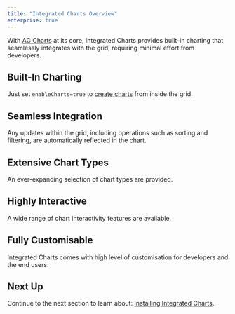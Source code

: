 ```yaml
---
title: "Integrated Charts Overview"
enterprise: true
---
```


With [AG Charts](https://charts.ag-grid.com/) at its core, Integrated Charts provides built-in charting that seamlessly
integrates with the grid, requiring minimal effort from developers.

## Built-In Charting

Just set `enableCharts=true` to [create charts](/integrated-charts-user-created/) from inside the grid.

<image-caption src="integrated-charts/resources/built-in-charting.gif" alt="Built-In Charting" auto="true" maxWidth="95%" centered="true" toggledarkmode="true"></image-caption>

## Seamless Integration

Any updates within the grid, including operations such as sorting and filtering, are automatically reflected in the chart.

<image-caption src="integrated-charts/resources/seamless-integration.gif" alt="Seamless Integration" auto="true" maxWidth="95%" centered="true" toggledarkmode="true"></image-caption>

## Extensive Chart Types

An ever-expanding selection of chart types are provided.

<image-caption src="integrated-charts/resources/extensive-chart-types.gif" alt="Extensive Chart Types" auto="true" maxWidth="95%" centered="true" toggledarkmode="true"></image-caption>

## Highly Interactive 

A wide range of chart interactivity features are available.

## Fully Customisable

Integrated Charts comes with high level of customisation for developers and the end users.

## Next Up

Continue to the next section to learn about: [Installing Integrated Charts](/integrated-charts-installation/).
